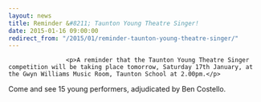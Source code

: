 ```yaml
---
layout: news
title: Reminder &#8211; Taunton Young Theatre Singer!
date: 2015-01-16 09:00:00
redirect_from: "/2015/01/reminder-taunton-young-theatre-singer/"
---
```

<section>

                    
                    <p>A reminder that the Taunton Young Theatre Singer competition will be taking place tomorrow, Saturday 17th January, at the Gwyn Williams Music Room, Taunton School at 2.00pm.</p>
<p>Come and see 15 young performers, adjudicated by Ben Costello.</p>

                
</section>
